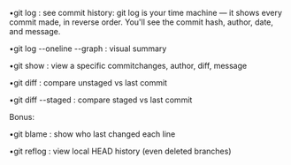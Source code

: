  •git log : see commit history: git log is your time machine — it shows every commit made, in reverse order. You'll see the commit hash, author, date, and message. 

 

•git log --oneline --graph : visual summary 

•git show <commit> : view a specific commitchanges, author, diff, message 

•git diff : compare unstaged vs last commit 

•git diff --staged : compare staged vs last commit 

Bonus: 

•git blame <file> : show who last changed each line 

•git reflog : view local HEAD history (even deleted branches) 

